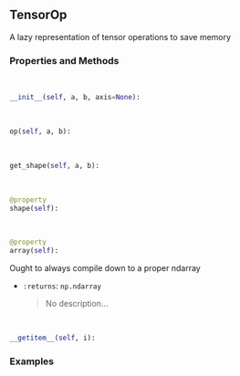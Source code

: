 ## <a id="McUtils.Zachary.LazyTensors.TensorOp">TensorOp</a>
A lazy representation of tensor operations to save memory

### Properties and Methods
<a id="McUtils.Zachary.LazyTensors.TensorOp.__init__" class="docs-object-method">&nbsp;</a>
```python
__init__(self, a, b, axis=None): 
```

<a id="McUtils.Zachary.LazyTensors.TensorOp.op" class="docs-object-method">&nbsp;</a>
```python
op(self, a, b): 
```

<a id="McUtils.Zachary.LazyTensors.TensorOp.get_shape" class="docs-object-method">&nbsp;</a>
```python
get_shape(self, a, b): 
```

<a id="McUtils.Zachary.LazyTensors.TensorOp.shape" class="docs-object-method">&nbsp;</a>
```python
@property
shape(self): 
```

<a id="McUtils.Zachary.LazyTensors.TensorOp.array" class="docs-object-method">&nbsp;</a>
```python
@property
array(self): 
```
Ought to always compile down to a proper ndarray
- `:returns`: `np.ndarray`
    >No description...

<a id="McUtils.Zachary.LazyTensors.TensorOp.__getitem__" class="docs-object-method">&nbsp;</a>
```python
__getitem__(self, i): 
```

### Examples


